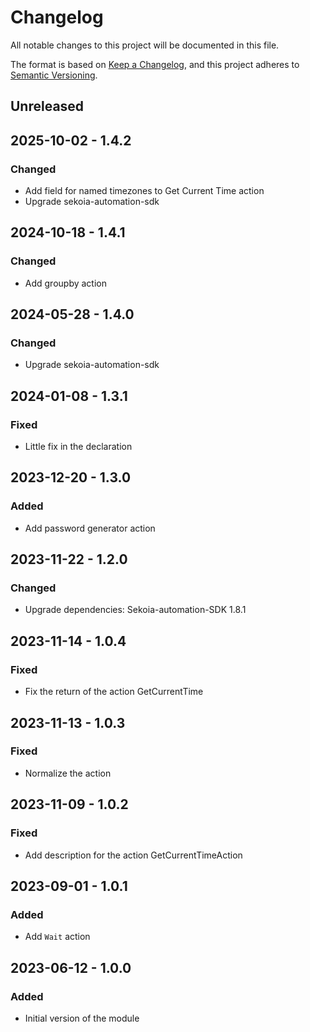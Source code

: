 # Changelog

All notable changes to this project will be documented in this file.

The format is based on [Keep a Changelog](https://keepachangelog.com/en/1.0.0/),
and this project adheres to [Semantic Versioning](https://semver.org/spec/v2.0.0.html).

## Unreleased

## 2025-10-02 - 1.4.2

### Changed

- Add field for named timezones to Get Current Time action
- Upgrade sekoia-automation-sdk

## 2024-10-18 - 1.4.1

### Changed

- Add groupby action

## 2024-05-28 - 1.4.0

### Changed

- Upgrade sekoia-automation-sdk

## 2024-01-08 - 1.3.1

### Fixed

- Little fix in the declaration 

## 2023-12-20 - 1.3.0

### Added

- Add password generator action

## 2023-11-22 - 1.2.0

### Changed

- Upgrade dependencies: Sekoia-automation-SDK 1.8.1

## 2023-11-14 - 1.0.4

### Fixed

- Fix the return of the action GetCurrentTime

## 2023-11-13 - 1.0.3

### Fixed

- Normalize the action

## 2023-11-09 - 1.0.2

### Fixed

- Add description for the action GetCurrentTimeAction

## 2023-09-01 - 1.0.1

### Added

- Add `Wait` action


## 2023-06-12 - 1.0.0

### Added

- Initial version of the module
